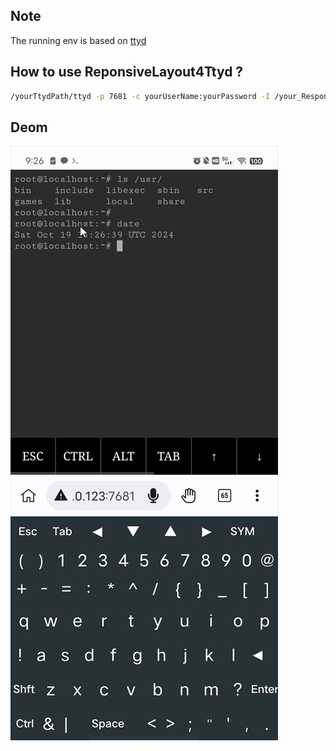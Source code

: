 ## Note
The running env is based on [ttyd](https://github.com/tsl0922/ttyd)
## How to use ReponsiveLayout4Ttyd ?
```bash
/yourTtydPath/ttyd -p 7681 -c yourUserName:yourPassword -I /your_ResponsiveLayout4Ttyd_Path/index.html -W bash
```
## Deom
![ReponsiveLayout4Ttyd_demo.png](/img/demo.png)
